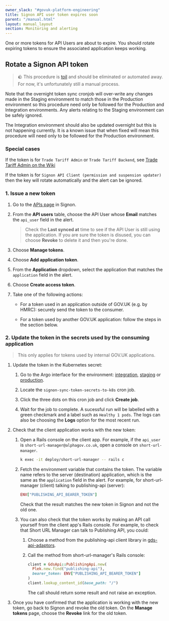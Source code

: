 ```yaml
---
owner_slack: "#govuk-platform-engineering"
title: Signon API user token expires soon
parent: "/manual.html"
layout: manual_layout
section: Monitoring and alerting
---
```


One or more tokens for API Users are about to expire. You should rotate
expiring tokens to ensure the associated application keeps working.

## Rotate a Signon API token

> 🪨 This procedure is [toil](https://sre.google/workbook/eliminating-toil/) and should be eliminated or automated away. For now, it's unfortunately still a manual process.

Note that the overnight token sync cronjob will over-write any changes made in the Staging environment to match those in the Production environment so this procedure need only be followed for the Production and Integration environments. Any alerts relating to the Staging environment can be safely ignored.

The Integration environment should also be updated overnight but this is not happening currently. It is a known issue that when fixed will mean this procedure will need only to be followed for the Production environment.

### Special cases

If the token is for `Trade Tariff Admin` or `Trade Tariff Backend`, see [Trade Tariff Admin on the Wiki](https://gov-uk.atlassian.net/wiki/spaces/PLOPS/pages/3155099649/Trade+Tariff+Admin)

If the token is for `Signon API Client (permission and suspension updater)` then the key will rotate automatically and the alert can be ignored.

### 1. Issue a new token

1. Go to the [APIs page](https://signon.publishing.service.gov.uk/api_users) in Signon.

1. From the **API users** table, choose the API User whose **Email** matches the `api_user` field in the alert.

    > Check the **Last synced at** time to see if the API User is still using the
    > application. If you are sure the token is disused, you can choose
    > **Revoke** to delete it and then you're done.

1. Choose **Manage tokens**.

1. Choose **Add application token**.

1. From the **Application** dropdown, select the application that matches the `application` field in the alert.

1. Choose **Create access token**.

1. Take one of the following actions:

    * For a token used in an application outside of GOV.UK (e.g. by HMRC): securely send the token to the consumer.

    * For a token used by another GOV.UK application: follow the steps in the section below.

### 2. Update the token in the secrets used by the consuming application

> This only applies for tokens used by internal GOV.UK applications.

1. Update the token in the Kubernetes secret:

    1. Go to the Argo interface for the environment: [integration](https://argo.eks.integration.govuk.digital/applications/cluster-services/signon?view=tree&orphaned=false&resource=), [staging](https://argo.eks.staging.govuk.digital/applications/cluster-services/signon?view=tree&orphaned=false&resource=) or [production](https://argo.eks.production.govuk.digital/applications/cluster-services/signon?view=tree&orphaned=false&resource=).

    1. Locate the `signon-sync-token-secrets-to-k8s` cron job.

    1. Click the three dots on this cron job and click **Create job**.

    1. Wait for the job to complete. A sucessful run will be labelled with a green checkmark and a label such as `Healthy 1 pods`. The logs can also be choosing the **Logs** option for the most recent run.

1. Check that the client application works with the new token:

    1. Open a Rails console on the client app. For example, if the `api_user` is `short-url-manager@alphagov.co.uk`, open a console on `short-url-manager`.

        ```sh
        k exec -it deploy/short-url-manager -- rails c
        ```

    1. Fetch the environment variable that contains the token. The variable name refers to the server (destination) application, which is the same as the `application` field in the alert. For example, for short-url-manager (client) talking to publishing-api (server):

        ```ruby
        ENV["PUBLISHING_API_BEARER_TOKEN"]
        ```

        Check that the result matches the new token in Signon and not the old one.

    1. You can also check that the token works by making an API call yourself from the client app's Rails console. For example, to check that Short URL Manager can talk to Publishing API, you could:

        1. Choose a method from the publishing-api client library in [gds-api-adaptors](https://github.com/alphagov/gds-api-adapters/tree/main/lib/gds_api).
        1. Call the method from short-url-manager's Rails console:

            ```ruby
            client = GdsApi::PublishingApi.new(
              Plek.new.find("publishing-api"),
              bearer_token: ENV["PUBLISHING_API_BEARER_TOKEN"]
            )
            client.lookup_content_id(base_path: "/")
            ```

            The call should return some result and not raise an exception.

1. Once you have confirmed that the application is working with the new token, go back to Signon and revoke the old token. On the **Manage tokens** page, choose the **Revoke** link for the old token.
